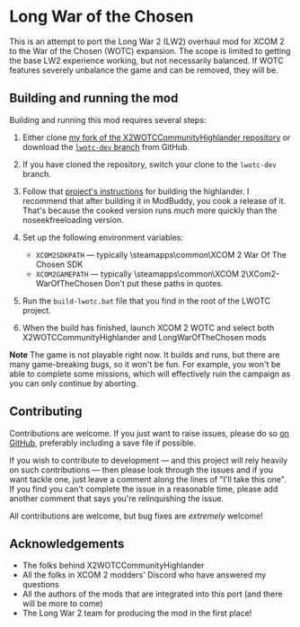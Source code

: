 # Long War of the Chosen

This is an attempt to port the Long War 2 (LW2) overhaul mod for XCOM 2 to the War
of the Chosen (WOTC) expansion. The scope is limited to getting the base LW2 experience
working, but not necessarily balanced. If WOTC features severely unbalance the game and
can be removed, they will be.

## Building and running the mod

Building and running this mod requires several steps:

 1. Either clone [my fork of the X2WOTCCommunityHighlander repository](https://github.com/pledbrook/X2WOTCCommunityHighlander)
    or download the [`lwotc-dev` branch](https://github.com/pledbrook/X2WOTCCommunityHighlander/archive/lwotc-dev.zip)
	from GitHub.
	
 2. If you have cloned the repository, switch your clone to the `lwotc-dev` branch.
 
 3. Follow that [project's instructions](https://github.com/pledbrook/X2WOTCCommunityHighlander/blob/lwotc-dev/README.md)
    for building the highlander. I recommend that after building it in ModBuddy, you cook a release of it.
	That's because the cooked version runs _much_ more quickly than the noseekfreeloading version.

 4. Set up the following environment variables:
    * `XCOM2SDKPATH` — typically <path to Steam>\steamapps\common\XCOM 2 War Of The Chosen SDK
    * `XCOM2GAMEPATH` — typically <path to Steam>\steamapps\common\XCOM 2\XCom2-WarOfTheChosen
    Don't put these paths in quotes.
	
 5. Run the `build-lwotc.bat` file that you find in the root of the LWOTC project.
 
 6. When the build has finished, launch XCOM 2 WOTC and select both X2WOTCCommunityHighlander and
    LongWarOfTheChosen mods

**Note** The game is not playable right now. It builds and runs, but there are many game-breaking bugs, so it won't
be fun. For example, you won't be able to complete some missions, which will effectively ruin the campaign as you
can only continue by aborting.

## Contributing

Contributions are welcome. If you just want to raise issues, please do so [on GitHub](https://github.com/pledbrook/lwotc/issues),
preferably including a save file if possible.

If you wish to contribute to development — and this project will rely heavily on such contributions — then please
look through the issues and if you want tackle one, just leave a comment along the lines of "I'll take this one".
If you find you can't complete the issue in a reasonable time, please add another comment that says you're relinquishing
the issue.

All contributions are welcome, but bug fixes are _extremely_ welcome!

## Acknowledgements

 * The folks behind X2WOTCCommunityHighlander
 * All the folks in XCOM 2 modders' Discord who have answered my questions
 * All the authors of the mods that are integrated into this port (and there will be more to come)
 * The Long War 2 team for producing the mod in the first place!